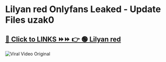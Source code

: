 
 # Lilyan red Onlyfans Leaked - Update Files uzak0

## <h2><a href="https://clipsfans.com/Lilyan_red&ref=git">🔗 Click to LINKS ⏩⏩ 👉 🟢 Lilyan red </a></h2>

<a href="https://clipsfans.com/Lilyan_red&ref=git" rel="nofollow" data-target="animated-image.originalLink"><img src="https://i.ibb.co.com/xMMVF88/686577567.gif" alt="Viral Video Original" style="max-width: 100%; display: inline-block;" data-target="animated-image.originalImage"></a>

